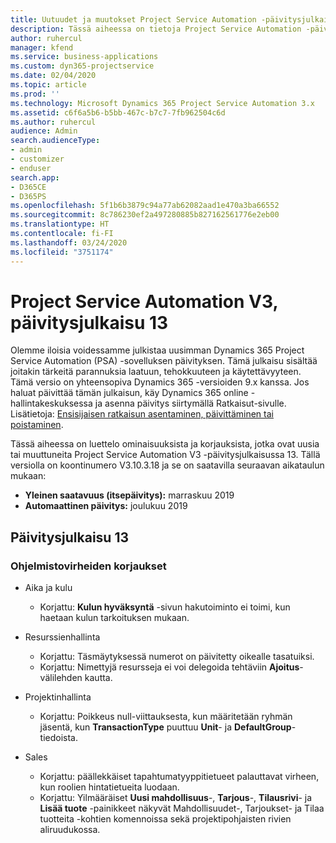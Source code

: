 ```yaml
---
title: Uutuudet ja muutokset Project Service Automation -päivitysjulkaisussa 13, V3
description: Tässä aiheessa on tietoja Project Service Automation -päivitysversion 13, V3:n uusista ominaisuuksista.
author: ruhercul
manager: kfend
ms.service: business-applications
ms.custom: dyn365-projectservice
ms.date: 02/04/2020
ms.topic: article
ms.prod: ''
ms.technology: Microsoft Dynamics 365 Project Service Automation 3.x
ms.assetid: c6f6a5b6-b5bb-467c-b7c7-7fb962504c6d
ms.author: ruhercul
audience: Admin
search.audienceType:
- admin
- customizer
- enduser
search.app:
- D365CE
- D365PS
ms.openlocfilehash: 5f1b6b3879c94a77ab62082aad1e470a3ba66552
ms.sourcegitcommit: 8c786230ef2a497280885b827162561776e2eb00
ms.translationtype: HT
ms.contentlocale: fi-FI
ms.lasthandoff: 03/24/2020
ms.locfileid: "3751174"
---
```

# <a name="project-service-automation-v3-update-release-13"></a>Project Service Automation V3, päivitysjulkaisu 13
Olemme iloisia voidessamme julkistaa uusimman Dynamics 365 Project Service Automation (PSA) -sovelluksen päivityksen. Tämä julkaisu sisältää joitakin tärkeitä parannuksia laatuun, tehokkuuteen ja käytettävyyteen. Tämä versio on yhteensopiva Dynamics 365 -versioiden 9.x kanssa. Jos haluat päivittää tämän julkaisun, käy Dynamics 365 online -hallintakeskuksessa ja asenna päivitys siirtymällä Ratkaisut-sivulle. Lisätietoja: [Ensisijaisen ratkaisun asentaminen, päivittäminen tai poistaminen](https://docs.microsoft.com/power-platform/admin/install-remove-preferred-solution).

Tässä aiheessa on luettelo ominaisuuksista ja korjauksista, jotka ovat uusia tai muuttuneita Project Service Automation V3 -päivitysjulkaisussa 13. Tällä versiolla on koontinumero V3.10.3.18 ja se on saatavilla seuraavan aikataulun mukaan:

- **Yleinen saatavuus (itsepäivitys):** marraskuu 2019
- **Automaattinen päivitys:** joulukuu 2019


## <a name="update-release-13"></a>Päivitysjulkaisu 13 

### <a name="bug-fixes"></a>Ohjelmistovirheiden korjaukset

- Aika ja kulu

     - Korjattu: **Kulun hyväksyntä** -sivun hakutoiminto ei toimi, kun haetaan kulun tarkoituksen mukaan.

- Resurssienhallinta

     - Korjattu: Täsmäytyksessä numerot on päivitetty oikealle tasatuiksi.
     - Korjattu: Nimettyjä resursseja ei voi delegoida tehtäviin **Ajoitus**-välilehden kautta.

- Projektinhallinta

     - Korjattu: Poikkeus null-viittauksesta, kun määritetään ryhmän jäsentä, kun **TransactionType** puuttuu **Unit**- ja **DefaultGroup**-tiedoista.

- Sales

     - Korjattu: päällekkäiset tapahtumatyyppitietueet palauttavat virheen, kun roolien hintatietueita luodaan.
     - Korjattu: Yilmääräiset **Uusi mahdollisuus**-, **Tarjous**-, **Tilausrivi**- ja **Lisää tuote** -painikkeet näkyvät Mahdollisuudet-, Tarjoukset- ja Tilaa tuotteita -kohtien komennoissa sekä projektipohjaisten rivien aliruudukossa.


